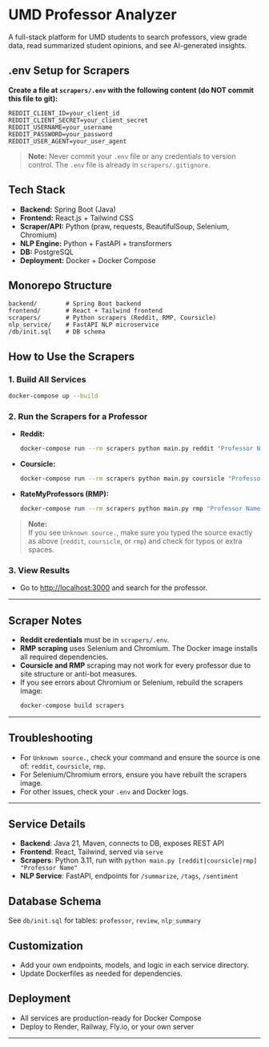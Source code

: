 # UMD Professor Analyzer

A full-stack platform for UMD students to search professors, view grade data, read summarized student opinions, and see AI-generated insights.

## .env Setup for Scrapers

**Create a file at `scrapers/.env` with the following content (do NOT commit this file to git):**

```
REDDIT_CLIENT_ID=your_client_id
REDDIT_CLIENT_SECRET=your_client_secret
REDDIT_USERNAME=your_username
REDDIT_PASSWORD=your_password
REDDIT_USER_AGENT=your_user_agent
```

> **Note:** Never commit your `.env` file or any credentials to version control. The `.env` file is already in `scrapers/.gitignore`.

## Tech Stack
- **Backend:** Spring Boot (Java)
- **Frontend:** React.js + Tailwind CSS
- **Scraper/API:** Python (praw, requests, BeautifulSoup, Selenium, Chromium)
- **NLP Engine:** Python + FastAPI + transformers
- **DB:** PostgreSQL
- **Deployment:** Docker + Docker Compose

## Monorepo Structure
```
backend/        # Spring Boot backend
frontend/       # React + Tailwind frontend
scrapers/       # Python scrapers (Reddit, RMP, Coursicle)
nlp_service/    # FastAPI NLP microservice
/db/init.sql    # DB schema
```

## How to Use the Scrapers

### 1. Build All Services
```sh
docker-compose up --build
```

### 2. Run the Scrapers for a Professor
- **Reddit:**
  ```sh
  docker-compose run --rm scrapers python main.py reddit "Professor Name"
  ```
- **Coursicle:**
  ```sh
  docker-compose run --rm scrapers python main.py coursicle "Professor Name"
  ```
- **RateMyProfessors (RMP):**
  ```sh
  docker-compose run --rm scrapers python main.py rmp "Professor Name"
  ```

> **Note:**  
> If you see `Unknown source.`, make sure you typed the source exactly as above (`reddit`, `coursicle`, or `rmp`) and check for typos or extra spaces.

### 3. View Results
- Go to [http://localhost:3000](http://localhost:3000) and search for the professor.

---

## Scraper Notes

- **Reddit credentials** must be in `scrapers/.env`.
- **RMP scraping** uses Selenium and Chromium. The Docker image installs all required dependencies.
- **Coursicle and RMP** scraping may not work for every professor due to site structure or anti-bot measures.
- If you see errors about Chromium or Selenium, rebuild the scrapers image:
  ```sh
  docker-compose build scrapers
  ```

---

## Troubleshooting

- For `Unknown source.`, check your command and ensure the source is one of: `reddit`, `coursicle`, `rmp`.
- For Selenium/Chromium errors, ensure you have rebuilt the scrapers image.
- For other issues, check your `.env` and Docker logs.

---

## Service Details
- **Backend**: Java 21, Maven, connects to DB, exposes REST API
- **Frontend**: React, Tailwind, served via `serve`
- **Scrapers**: Python 3.11, run with `python main.py [reddit|coursicle|rmp] "Professor Name"`
- **NLP Service**: FastAPI, endpoints for `/summarize`, `/tags`, `/sentiment`

## Database Schema
See `db/init.sql` for tables: `professor`, `review`, `nlp_summary`

## Customization
- Add your own endpoints, models, and logic in each service directory.
- Update Dockerfiles as needed for dependencies.

## Deployment
- All services are production-ready for Docker Compose
- Deploy to Render, Railway, Fly.io, or your own server

---